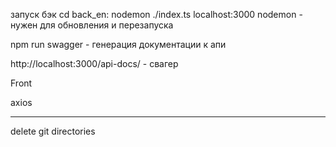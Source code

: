 запуск бэк cd back_en:  nodemon ./index.ts localhost:3000
nodemon - нужен для обновления и перезапуска 

npm run swagger - генерация документации к апи

http://localhost:3000/api-docs/  - свагер



Front



axios




----

delete git directories
